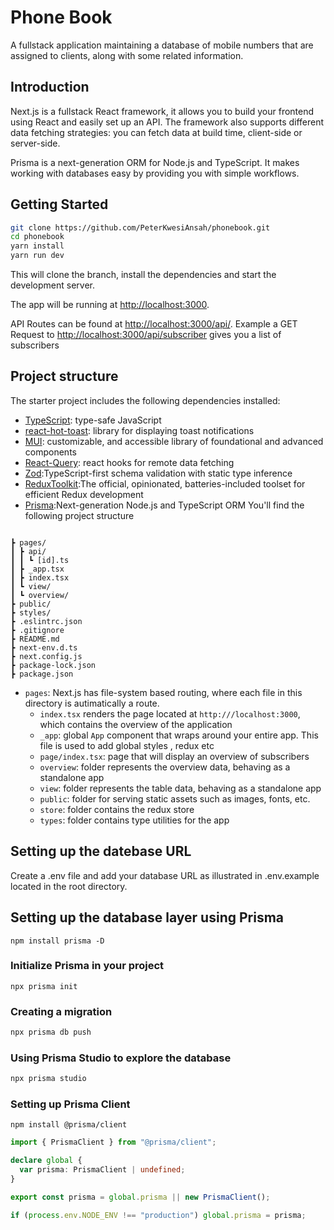# Phone Book

A fullstack application maintaining a database of mobile numbers that are
assigned to clients, along with some related information.

## Introduction

Next.js is a fullstack React framework, it allows you to build your frontend using React and easily set up an API. The framework also supports different data fetching strategies: you can fetch data at build time, client-side or server-side.

Prisma is a next-generation ORM for Node.js and TypeScript. It makes working with databases easy by providing you with simple workflows.

## Getting Started

```bash
git clone https://github.com/PeterKwesiAnsah/phonebook.git
cd phonebook
yarn install
yarn run dev
```

This will clone the branch, install the dependencies and start the development server.

The app will be running at [http://localhost:3000](http://localhost:3000).

API Routes can be found at [http://localhost:3000/api/](http://localhost:3000/api/).
Example a GET Request to [http://localhost:3000/api/subscriber](http://localhost:3000/api/subscriber) gives you a list of subscribers

## Project structure

The starter project includes the following dependencies installed:

- [TypeScript](https://typescriptlang.org/): type-safe JavaScript
- [react-hot-toast](https://react-hot-toast.com/): library for displaying toast notifications
- [MUI](https://mui.com/): customizable, and accessible library of foundational and advanced components
- [React-Query](https://react-query.tanstack.com/): react hooks for remote data fetching
- [Zod](https://github.com/colinhacks/zod):TypeScript-first schema validation with static type inference
- [ReduxToolkit](https://redux-toolkit.js.org/):The official, opinionated, batteries-included toolset for efficient Redux development
- [Prisma](https://www.prisma.io/):Next-generation Node.js and TypeScript ORM
  You'll find the following project structure

```phonebook/

┣ pages/
┃ ┣ api/
┃ ┃ ┗ [id].ts
┃ ┣ _app.tsx
┃ ┣ index.tsx
┃ ┗ view/
┃ ┗ overview/
┣ public/
┣ styles/
┣ .eslintrc.json
┣ .gitignore
┣ README.md
┣ next-env.d.ts
┣ next.config.js
┣ package-lock.json
┣ package.json

```

- `pages`: Next.js has file-system based routing, where each file in this directory is autimatically a route.
  - `index.tsx` renders the page located at `http:///localhost:3000`, which contains the overview of the application
  - `_app`: global `App` component that wraps around your entire app. This file is used to add global styles , redux etc
  - `page/index.tsx`: page that will display an overview of subscribers
  - `overview`: folder represents the overview data, behaving as a standalone app
  - `view`: folder represents the table data, behaving as a standalone app
  - `public`: folder for serving static assets such as images, fonts, etc.
  - `store`: folder contains the redux store
  - `types`: folder contains type utilities for the app

## Setting up the datebase URL

Create a .env file and add your database URL as illustrated in .env.example located in the root directory.

## Setting up the database layer using Prisma

```
npm install prisma -D
```

### Initialize Prisma in your project

```
npx prisma init
```

### Creating a migration

```bash
npx prisma db push

```

### Using Prisma Studio to explore the database

```bash
npx prisma studio
```

### Setting up Prisma Client

```
npm install @prisma/client
```

```ts
import { PrismaClient } from "@prisma/client";

declare global {
  var prisma: PrismaClient | undefined;
}

export const prisma = global.prisma || new PrismaClient();

if (process.env.NODE_ENV !== "production") global.prisma = prisma;
```
